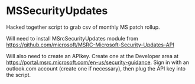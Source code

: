 # MSSecurityUpdates
Hacked together script to grab csv of monthly MS patch rollup.

Will need to install MSrcSecurityUpdates module from https://github.com/microsoft/MSRC-Microsoft-Security-Updates-API

Will also need to create an APIkey. Create one at the Developer area at https://portal.msrc.microsoft.com/en-us/security-guidance. Sign in with an outlook.com account (create one if necessary), then plug the API key into the script.

